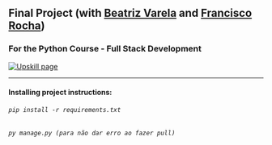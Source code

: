 

## Final Project (with [Beatriz Varela](https://github.com/beatrizvarela) and [Francisco Rocha](https://github.com/Rocha-a21906962))
### For the Python Course - Full Stack Development

[![Upskill page](https://upskill.pt/wp-content/uploads/2020/03/cropped-APDC_UPSKILLS_Logo-300x83.png)](https://upskill.pt/)

---
#### Installing project instructions:

###### `pip install -r requirements.txt`
###### `py manage.py (para não dar erro ao fazer pull)`

